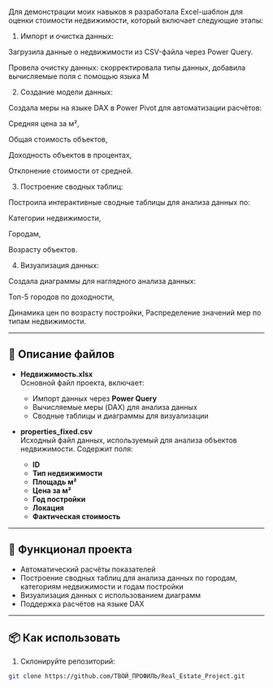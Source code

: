 Для демонстрации моих навыков я разработала Excel-шаблон для оценки стоимости недвижимости, который включает следующие этапы:

1. Импорт и очистка данных:

Загрузила данные о недвижимости из CSV-файла через Power Query.

Провела очистку данных: скорректировала типы данных, добавила вычисляемые поля с помощью языка М

2. Создание модели данных:

Создала меры на языке DAX в Power Pivot для автоматизации расчётов:

Средняя цена за м²,

Общая стоимость объектов,

Доходность объектов в процентах,

Отклонение стоимости от средней.

3. Построение сводных таблиц:

Построила интерактивные сводные таблицы для анализа данных по:

Категории недвижимости,

Городам,

Возрасту объектов.

4. Визуализация данных:

Создала диаграммы для наглядного анализа данных:

Топ-5 городов по доходности,

Динамика цен по возрасту постройки,
Распределение значений мер по типам недвижимости.

---

## 📄 Описание файлов

- **Недвижимость.xlsx**  
   Основной файл проекта, включает:
   - Импорт данных через **Power Query**
   - Вычисляемые меры (DAX) для анализа данных
   - Сводные таблицы и диаграммы для визуализации

- **properties_fixed.csv**  
   Исходный файл данных, используемый для анализа объектов недвижимости. Содержит поля:
   - **ID**
   - **Тип недвижимости**
   - **Площадь м²**
   - **Цена за м²**
   - **Год постройки**
   - **Локация**
   - **Фактическая стоимость**

---

## 🚀 Функционал проекта

- Автоматический расчёты показателей
- Построение сводных таблиц для анализа данных по городам, категориям недвижимости и годам постройки
- Визуализация данных с использованием диаграмм
- Поддержка расчётов на языке DAX

---

## 📦 Как использовать

1. Склонируйте репозиторий:
```bash
git clone https://github.com/ТВОЙ_ПРОФИЛЬ/Real_Estate_Project.git
